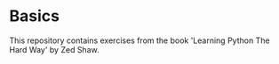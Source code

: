 # Basics
This repository contains exercises from the book 'Learning Python The Hard Way' by Zed Shaw.
